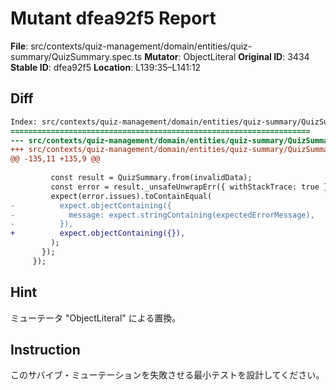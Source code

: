 # Mutant dfea92f5 Report

**File**: src/contexts/quiz-management/domain/entities/quiz-summary/QuizSummary.spec.ts
**Mutator**: ObjectLiteral
**Original ID**: 3434
**Stable ID**: dfea92f5
**Location**: L139:35–L141:12

## Diff

```diff
Index: src/contexts/quiz-management/domain/entities/quiz-summary/QuizSummary.spec.ts
===================================================================
--- src/contexts/quiz-management/domain/entities/quiz-summary/QuizSummary.spec.ts	original
+++ src/contexts/quiz-management/domain/entities/quiz-summary/QuizSummary.spec.ts	mutated #3434
@@ -135,11 +135,9 @@
 
         const result = QuizSummary.from(invalidData);
         const error = result._unsafeUnwrapErr({ withStackTrace: true });
         expect(error.issues).toContainEqual(
-          expect.objectContaining({
-            message: expect.stringContaining(expectedErrorMessage),
-          }),
+          expect.objectContaining({}),
         );
       });
     });
```

## Hint

ミューテータ "ObjectLiteral" による置換。

## Instruction

このサバイブ・ミューテーションを失敗させる最小テストを設計してください。
